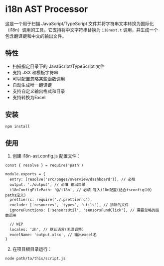 # i18n AST Processor

这是一个用于扫描 JavaScript/TypeScript 文件并将字符串文本转换为国际化（i18n）调用的工具。它支持将中文字符串替换为 `i18next.t` 调用，并生成一个包含翻译键和中文的输出文件。

## 特性

- 扫描指定目录下的 JavaScript/TypeScript 文件
- 支持 JSX 和模板字符串
- 可以配置忽略某些函数调用
- 自动生成唯一翻译键
- 支持自定义输出格式和目录
- 支持转换为Excel

## 安装

```bash
npm install
```

## 使用

1. 创建 i18n-ast.config.js 配置文件：

```
const { resolve } = require('path')

module.exports = {
  entry: [resolve('src/pages/overview/dashboard')], // 必填
  output: './output', // 必填 输出目录
  i18nConfigFilePath: '@/i18n', // 必填 导入i18n配置(结合tsconfig中的paths定义)
  prettierrc: require('./.prettierrc'),
  exclude: ['resources', 'types', 'utils'], // 排除的文件
  ignoreFunctions: ['sensorsUtil', 'sensorsFundClick'], // 需要忽略的函数调用

  // WIP
  locales: 'zh', // 默认语言(无须调整)
  excelName: 'output.xlsx', // 输出excel名
}
```

2. 在项目根目录运行：

```
node path/to/this/script.js
```
